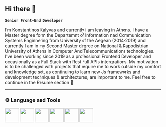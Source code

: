 ## Hi there 👋

**`Senior Front-End Developer`** 

I’m Konstantinos Kalyvas and currently i am leaving in Athens.
I have a Master degree form the Departemnt of Information nad Communication Systems Enginnering from University of the Aegean (2014-2019) and currently I am in my Second Master degree on National & Kapodistrian University of Athens in Computer And Telecommunications technologies. I've been working since 2019 as a professional Frontend Developer and occasionally as a Full Stack with Rest Full APIs intergrations.
My motivation is to be challenged with projects that require me to work outside my comfort and knowledge set, as continuing to learn new Js frameworks and development techniques & architectures, are important to me. Feel free to continue in the Resume section 🎉

---
### ⚙️ Language and Tools

 <img align="left" src="https://cdn.jsdelivr.net/gh/devicons/devicon@latest/icons/vuejs/vuejs-original-wordmark.svg" width="45px"/>
 <img align="left" src="https://cdn.jsdelivr.net/gh/devicons/devicon@latest/icons/react/react-original-wordmark.svg" width="45px"/>
 <img align="left" src="https://cdn.jsdelivr.net/gh/devicons/devicon@latest/icons/javascript/javascript-original.svg" width="45px"/>
 <img align="left" src="https://cdn.jsdelivr.net/gh/devicons/devicon@latest/icons/css3/css3-original.svg" width="45px"/>
 <img align="left" src="https://cdn.jsdelivr.net/gh/devicons/devicon@latest/icons/html5/html5-original.svg" width="45px"/>
 <img align="left" src="https://cdn.jsdelivr.net/gh/devicons/devicon@latest/icons/tailwindcss/tailwindcss-original.svg" width="45px"/>
 
#
<!--
**pateras95/pateras95** is a ✨ _special_ ✨ repository because its `README.md` (this file) appears on your GitHub profile.

Here are some ideas to get you started:

- 🔭 I’m currently working on ...
- 🌱 I’m currently learning ...
- 👯 I’m looking to collaborate on ...
- 🤔 I’m looking for help with ...
- 💬 Ask me about ...
- 📫 How to reach me: ...
- 😄 Pronouns: ...
- ⚡ Fun fact: ...
-->
